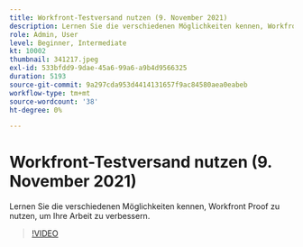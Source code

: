 ```yaml
---
title: Workfront-Testversand nutzen (9. November 2021)
description: Lernen Sie die verschiedenen Möglichkeiten kennen, Workfront Proof zu nutzen, um Ihre Arbeit zu verbessern.
role: Admin, User
level: Beginner, Intermediate
kt: 10002
thumbnail: 341217.jpeg
exl-id: 533bfdd9-9dae-45a6-99a6-a9b4d9566325
duration: 5193
source-git-commit: 9a297cda953d4414131657f9ac84580aea0eabeb
workflow-type: tm+mt
source-wordcount: '38'
ht-degree: 0%

---
```


# Workfront-Testversand nutzen (9. November 2021)

Lernen Sie die verschiedenen Möglichkeiten kennen, Workfront Proof zu nutzen, um Ihre Arbeit zu verbessern.

>[!VIDEO](https://video.tv.adobe.com/v/341217/?quality=12&learn=on)
